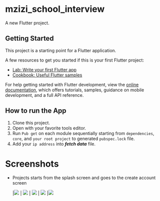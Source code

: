 # mzizi_school_interview

A new Flutter project.

## Getting Started

This project is a starting point for a Flutter application.

A few resources to get you started if this is your first Flutter project:

- [Lab: Write your first Flutter app](https://docs.flutter.dev/get-started/codelab)
- [Cookbook: Useful Flutter samples](https://docs.flutter.dev/cookbook)

For help getting started with Flutter development, view the
[online documentation](https://docs.flutter.dev/), which offers tutorials,
samples, guidance on mobile development, and a full API reference.

## How to run the App
1. Clone this project.
2. Open with your favorite tools editor.
3. Run `Pub get` on each module sequentially starting from `dependencies`, `core`, and `your root project` to generated `pubspec.lock` file.
4. Add your `ip address` into ***fetch data*** file. 


# Screenshots
- Projects starts from the splash screen and goes to the create account screen
  
  
   |<img src="assets/screenshots/Screenshot_20240605_231201.jpg"/> | <img src="assets/screenshots/Screenshot_20240605_231209.jpg"/> | <img src="assets/screenshots/Screenshot_20240605_231216%20(1).jpg"/> | <img src="assets/screenshots/Screenshot_20240605_231222.jpg"/> |<img src="assets/screenshots/Screenshot_20240606_104526%20(1).jpg"/>
